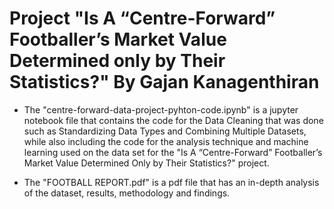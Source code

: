 # Project "Is A “Centre-Forward” Footballer’s Market Value Determined only by Their Statistics?" By Gajan Kanagenthiran
- The "centre-forward-data-project-pyhton-code.ipynb" is a jupyter notebook file that contains the code for the Data Cleaning that was done such as Standardizing Data Types and Combining Multiple Datasets, while also including the code for the analysis technique and machine learning used on the data set for the  "Is A “Centre-Forward” Footballer’s Market Value Determined Only by Their Statistics?" project.

- The "FOOTBALL REPORT.pdf" is a pdf file that has an in-depth analysis of the dataset, results, methodology and findings. 
